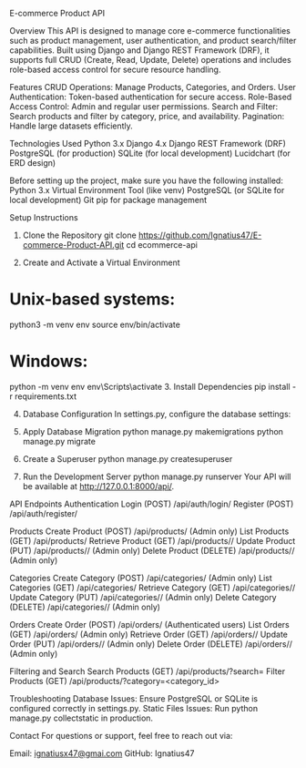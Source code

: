 E-commerce Product API

Overview
This API is designed to manage core e-commerce functionalities such as product management, user authentication, and product search/filter capabilities. Built using Django and Django REST Framework (DRF), it supports full CRUD (Create, Read, Update, Delete) operations and includes role-based access control for secure resource handling.

Features
CRUD Operations: Manage Products, Categories, and Orders.
User Authentication: Token-based authentication for secure access.
Role-Based Access Control: Admin and regular user permissions.
Search and Filter: Search products and filter by category, price, and availability.
Pagination: Handle large datasets efficiently.

Technologies Used
Python 3.x
Django 4.x
Django REST Framework (DRF)
PostgreSQL (for production)
SQLite (for local development)
Lucidchart (for ERD design)

Before setting up the project, make sure you have the following installed:
Python 3.x
Virtual Environment Tool (like venv)
PostgreSQL (or SQLite for local development)
Git
pip for package management

Setup Instructions

1. Clone the Repository
git clone https://github.com/Ignatius47/E-commerce-Product-API.git
cd ecommerce-api

2. Create and Activate a Virtual Environment
# Unix-based systems:
python3 -m venv env
source env/bin/activate

# Windows:
python -m venv env
env\Scripts\activate
3. Install Dependencies
pip install -r requirements.txt

4. Database Configuration
In settings.py, configure the database settings:

5. Apply Database Migration
python manage.py makemigrations
python manage.py migrate

6. Create a Superuser
python manage.py createsuperuser

7. Run the Development Server
python manage.py runserver
Your API will be available at http://127.0.0.1:8000/api/.

API Endpoints
Authentication
Login (POST) /api/auth/login/
Register (POST) /api/auth/register/

Products
Create Product (POST) /api/products/ (Admin only)
List Products (GET) /api/products/
Retrieve Product (GET) /api/products/<id>/
Update Product (PUT) /api/products/<id>/ (Admin only)
Delete Product (DELETE) /api/products/<id>/ (Admin only)

Categories
Create Category (POST) /api/categories/ (Admin only)
List Categories (GET) /api/categories/
Retrieve Category (GET) /api/categories/<id>/
Update Category (PUT) /api/categories/<id>/ (Admin only)
Delete Category (DELETE) /api/categories/<id>/ (Admin only)

Orders
Create Order (POST) /api/orders/ (Authenticated users)
List Orders (GET) /api/orders/ (Admin only)
Retrieve Order (GET) /api/orders/<id>/
Update Order (PUT) /api/orders/<id>/ (Admin only)
Delete Order (DELETE) /api/orders/<id>/ (Admin only)

Filtering and Search
Search Products (GET) /api/products/?search=<query>
Filter Products (GET) /api/products/?category=<category_id>

Troubleshooting
Database Issues: Ensure PostgreSQL or SQLite is configured correctly in settings.py.
Static Files Issues: Run python manage.py collectstatic in production.

Contact
For questions or support, feel free to reach out via:

Email: ignatiusx47@gmai.com
GitHub: Ignatius47